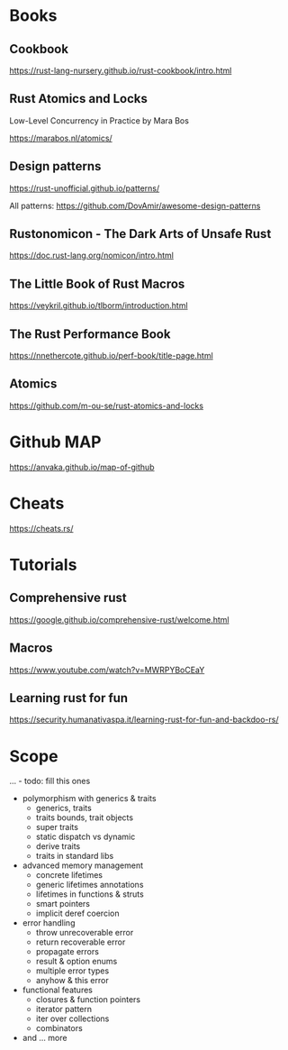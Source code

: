 # Books


## Cookbook

https://rust-lang-nursery.github.io/rust-cookbook/intro.html

## Rust Atomics and Locks

Low-Level Concurrency in Practice
by Mara Bos

https://marabos.nl/atomics/

## Design patterns

https://rust-unofficial.github.io/patterns/

All patterns:
https://github.com/DovAmir/awesome-design-patterns

## Rustonomicon - The Dark Arts of Unsafe Rust

https://doc.rust-lang.org/nomicon/intro.html

## The Little Book of Rust Macros

https://veykril.github.io/tlborm/introduction.html


## The Rust Performance Book

https://nnethercote.github.io/perf-book/title-page.html


## Atomics

https://github.com/m-ou-se/rust-atomics-and-locks


# Github MAP

https://anvaka.github.io/map-of-github 


# Cheats

https://cheats.rs/

# Tutorials

## Comprehensive rust 

https://google.github.io/comprehensive-rust/welcome.html


## Macros

https://www.youtube.com/watch?v=MWRPYBoCEaY


## Learning rust for fun

https://security.humanativaspa.it/learning-rust-for-fun-and-backdoo-rs/


# Scope 

... - todo: fill this ones


- polymorphism with generics & traits
  - generics, traits
  - traits bounds, trait objects
  - super traits
  - static dispatch vs dynamic
  - derive traits
  - traits in standard libs
- advanced memory management
  - concrete lifetimes
  - generic lifetimes annotations
  - lifetimes in functions & struts
  - smart pointers
  - implicit deref coercion
- error handling
  - throw unrecoverable error
  - return recoverable error
  - propagate errors
  - result & option enums
  - multiple error types
  - anyhow & this error
- functional features
  - closures & function pointers
  - iterator pattern
  - iter over collections
  - combinators
- and ... more 